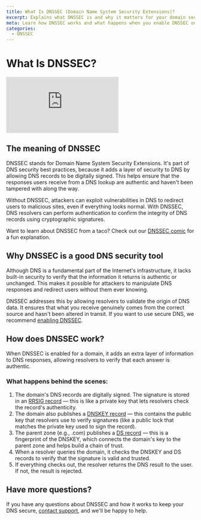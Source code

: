 ```yaml
---
title: What Is DNSSEC (Domain Name System Security Extensions)?
excerpt: Explains what DNSSEC is and why it matters for your domain security.
meta: Learn how DNSSEC works and what happens when you enable DNSSEC on your domains.
categories:
  - DNSSEC
---
```


# What Is DNSSEC?

<div class="aspect-ratio aspect-ratio--16x9 z-0 mb4">
  <iframe loading="lazy" src="https://www.youtube.com/embed/7JWpgka8zBQ" class="aspect-ratio--object" frameborder="0" allow="accelerometer; autoplay; clipboard-write; encrypted-media; gyroscope; picture-in-picture" allowfullscreen></iframe>
</div>

## The meaning of DNSSEC

DNSSEC stands for Domain Name System Security Extensions. It's part of DNS security best practices, because it adds a layer of security to DNS by allowing DNS records to be digitally signed. This helps ensure that the responses users receive from a DNS lookup are authentic and haven't been tampered with along the way.

Without DNSSEC, attackers can exploit vulnerabilities in DNS to redirect users to malicious sites, even if everything looks normal. With DNSSEC, DNS resolvers can perform authentication to confirm the integrity of DNS records using cryptographic signatures.

Want to learn about DNSSEC from a taco? Check out our [DNSSEC comic](https://howdnssec.works) for a fun explanation.

## Why DNSSEC is a good DNS security tool

Although DNS is a fundamental part of the Internet's infrastructure, it lacks built-in security to verify that the information it returns is authentic or unchanged. This makes it possible for attackers to manipulate DNS responses and redirect users without them ever knowing.

DNSSEC addresses this by allowing resolvers to validate the origin of DNS data. It ensures that what you receive genuinely comes from the correct source and hasn't been altered in transit. If you want to use secure DNS, we recommend [enabling DNSSEC](/articles/enabling-dnssec/).

## How does DNSSEC work?

When DNSSEC is enabled for a domain, it adds an extra layer of information to DNS responses, allowing resolvers to verify that each answer is authentic.

### What happens behind the scenes:
1. The domain's DNS records are digitally signed. The signature is stored in an [RRSIG record](/articles/understanding-rrsets-rrsigs/#what-is-an-rrsig) — this is like a private key that lets resolvers check the record's authenticity.
1. The domain also publishes a [DNSKEY record](/articles/dnskey-records-explained/) — this contains the public key that resolvers use to verify signatures (like a public lock that matches the private key used to sign the record).
1. The parent zone (e.g., .com) publishes a [DS record](/articles/what-are-ds-records/) — this is a fingerprint of the DNSKEY, which connects the domain's key to the parent zone and helps build a chain of trust.
1. When a resolver queries the domain, it checks the DNSKEY and DS records to verify that the signature is valid and trusted.
1. If everything checks out, the resolver returns the DNS result to the user. If not, the result is rejected.

## Have more questions?
If you have any questions about DNSSEC and how it works to keep your DNS secure, [contact support](https://dnsimple.com/feedback), and we'll be happy to help.
